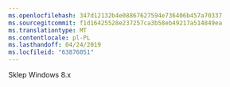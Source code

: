 ```yaml
---
ms.openlocfilehash: 347d12132b4e08867627594e736406b457a70337
ms.sourcegitcommit: f1d16425528e237257ca3b58eb49217a514849ea
ms.translationtype: MT
ms.contentlocale: pl-PL
ms.lasthandoff: 04/24/2019
ms.locfileid: "63876051"
---
```

Sklep Windows 8.x
